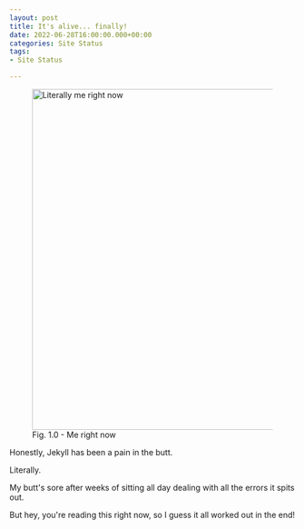 ```yaml
---
layout: post
title: It's alive... finally!
date: 2022-06-28T16:00:00.000+00:00
categories: Site Status
tags:
- Site Status

---
```

<figure> <img src="https://cdn.discordapp.com/attachments/993410728088305734/993757362487828550/unknown.png" alt="Literally me right now" style="width:600px;"> <figcaption>Fig. 1.0 - Me right now</figcaption> </figure>

Honestly, Jekyll has been a pain in the butt. 

Literally. 

My butt's sore after weeks of sitting all day dealing with all the errors it spits out.

But hey, you're reading this right now, so I guess it all worked out in the end!